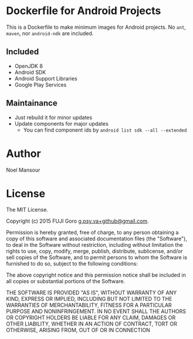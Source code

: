 # Dockerfile for Android Projects

This is a Dockerfile to make minimum images for Android projects.
No `ant`, `maven`, nor `android-ndk` are included.

## Included

* OpenJDK 8
* Android SDK
* Android Support Libraries
* Google Play Services

## Maintainance

* Just rebuild it for minor updates
* Update components for major updates
  * You can find component ids by `android list sdk --all --extended`

# Author

Noel Mansour

# License

The MIT License.

Copyright (c) 2015 FUJI Goro <g.psy.va+github@gmail.com>.

Permission is hereby granted, free of charge, to any person obtaining a copy
of this software and associated documentation files (the "Software"), to deal
in the Software without restriction, including without limitation the rights
to use, copy, modify, merge, publish, distribute, sublicense, and/or sell
copies of the Software, and to permit persons to whom the Software is
furnished to do so, subject to the following conditions:

The above copyright notice and this permission notice shall be included in
all copies or substantial portions of the Software.

THE SOFTWARE IS PROVIDED "AS IS", WITHOUT WARRANTY OF ANY KIND, EXPRESS OR
IMPLIED, INCLUDING BUT NOT LIMITED TO THE WARRANTIES OF MERCHANTABILITY,
FITNESS FOR A PARTICULAR PURPOSE AND NONINFRINGEMENT. IN NO EVENT SHALL THE
AUTHORS OR COPYRIGHT HOLDERS BE LIABLE FOR ANY CLAIM, DAMAGES OR OTHER
LIABILITY, WHETHER IN AN ACTION OF CONTRACT, TORT OR OTHERWISE, ARISING FROM,
OUT OF OR IN CONNECTION

